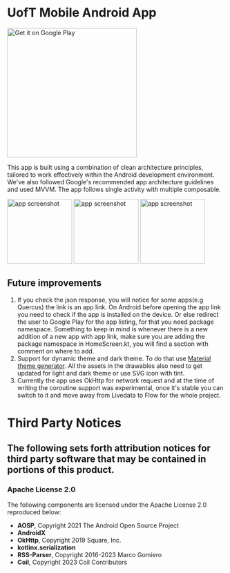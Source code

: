 # UofT Mobile Android App

<a href='https://play.google.com/store/apps/details?id=ca.utoronto.megaapp'><img alt='Get it on Google Play' src='https://play.google.com/intl/en_us/badges/static/images/badges/en_badge_web_generic.png' width=300/></a>

This app is built using a combination of clean architecture principles, tailored to work effectively within the Android development environment. We've also followed Google's recommended app architecture guidelines and used MVVM. The app follows single activity with multiple composable.

<p float="left">    
<img src="https://github.com/RoneyThomas/UofTMobileAndroid/blob/master/docs/AppScreenShot1.jpg?raw=true" alt="app screenshot" width="150" />
<img src="https://github.com/RoneyThomas/UofTMobileAndroid/blob/master/docs/AppScreenShot2.jpg?raw=true" alt="app screenshot" width="150" />
<img src="https://github.com/RoneyThomas/UofTMobileAndroid/blob/master/docs/AppScreenShot3.jpg?raw=true" alt="app screenshot" width="150" />
</p>    

## Future improvements

1. If you check the json response, you will notice for some apps(e.g Quercus) the link is an app link. On Android before opening the app link you need to check if the app is installed on the device. Or else redirect the user to Google Play for the app listing, for that you need package namespace. Something to keep in mind is whenever there is a new addition of a new app with app link, make sure you are adding the package namespace in HomeScreen.kt, you will find a section with comment on where to add.
2. Support for dynamic theme and dark theme. To do that use [Material theme generator](https://material-foundation.github.io/material-theme-builder/). All the assets in the drawables also need to get updated for light and dark theme or use SVG icon with tint.
3. Currently the app uses OkHttp for network request and at the time of writing the coroutine support was experimental, once it's stable you can switch to it and move away from Livedata to Flow for the whole project.


# **Third Party Notices**

## **The following sets forth attribution notices for third party software that may be contained in portions of this product.**

### **Apache License 2.0**

The following components are licensed under the Apache License 2.0 reproduced below:

* **AOSP**, Copyright 2021 The Android Open Source Project
* **AndroidX**
* **OkHttp**, Copyright 2019 Square, Inc.
* **kotlinx.serialization**
* **RSS-Parser**, Copyright 2016-2023 Marco Gomiero
* **Coil**, Copyright 2023 Coil Contributors  